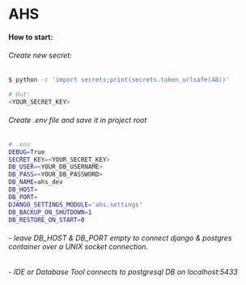 # AHS

#### How to start:

###### Create new secret:
```bash
$ python -c 'import secrets;print(secrets.token_urlsafe(48))'

# Out:
<YOUR_SECRET_KEY>
```
###### Create .env file and save it in project root
```bash
# .env
DEBUG=True
SECRET_KEY=<YOUR_SECRET_KEY>
DB_USER=<YOUR_DB_USERNAME>
DB_PASS=<YOUR_DB_PASSWORD>
DB_NAME=ahs_dev
DB_HOST=
DB_PORT=
DJANGO_SETTINGS_MODULE='ahs.settings'
DB_BACKUP_ON_SHUTDOWN=1
DB_RESTORE_ON_START=0
```
###### - leave DB_HOST & DB_PORT empty to connect django & postgres container over a UNIX socket connection. 
###### - IDE or Database Tool connects to postgresql DB on localhost:5433
